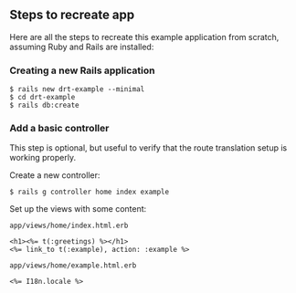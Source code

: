## Steps to recreate app

Here are all the steps to recreate this example application from scratch, assuming Ruby and Rails are installed:

### Creating a new Rails application

``` console
$ rails new drt-example --minimal
$ cd drt-example
$ rails db:create
```

### Add a basic controller

This step is optional, but useful to verify that the route translation setup is working properly.

Create a new controller:

``` console
$ rails g controller home index example
```

Set up the views with some content:

`app/views/home/index.html.erb`

``` erb
<h1><%= t(:greetings) %></h1>
<%= link_to t(:example), action: :example %>
```

`app/views/home/example.html.erb`

``` erb
<%= I18n.locale %>
```